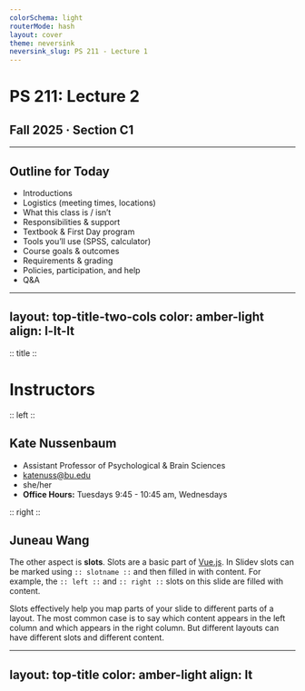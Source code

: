 ```yaml
---
colorSchema: light
routerMode: hash
layout: cover
theme: neversink
neversink_slug: PS 211 - Lecture 1
---
```


# PS 211: Lecture 2
## Fall 2025 · Section C1

---

## Outline for Today

- Introductions  
- Logistics (meeting times, locations)  
- What this class is / isn’t  
- Responsibilities & support  
- Textbook & First Day program  
- Tools you’ll use (SPSS, calculator)  
- Course goals & outcomes  
- Requirements & grading  
- Policies, participation, and help  
- Q&A  

---
layout: top-title-two-cols
color: amber-light
align: l-lt-lt
---

:: title ::

# Instructors


:: left ::


## Kate Nussenbaum
- Assistant Professor of Psychological & Brain Sciences
- katenuss@bu.edu
- she/her
- **Office Hours:** Tuesdays 9:45 - 10:45 am, Wednesdays 


:: right ::

## Juneau Wang 

The other aspect is **slots**.  Slots are a basic part of [Vue.js](https://vuejs.org/guide/components/slots.html).  In Slidev slots can be marked using `:: slotname ::` and then filled in with content.  For example, the `:: left ::` and `:: right ::` slots on this slide are filled with content.

Slots effectively help you map parts of your slide to different parts of a layout.  The most common case is to say which content appears in the left column and which appears in the right column. But different layouts can have different slots and different content.


---
layout: top-title
color: amber-light
align: lt
---



